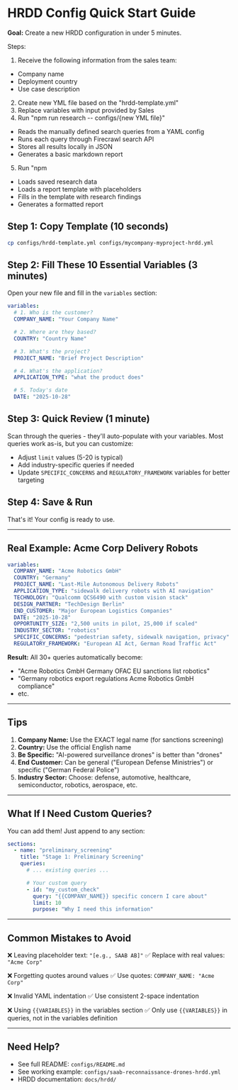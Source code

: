 # HRDD Config Quick Start Guide

**Goal:** Create a new HRDD configuration in under 5 minutes.

Steps: 
1. Receive the following information from the sales team: 
  - Company name
  - Deployment country 
  - Use case description 
2. Create new YML file based on the "hrdd-template.yml"
3. Replace variables with input provided by Sales 
4. Run "npm run research -- configs/{new YML file}"
  - Reads the manually defined search queries from a YAML config
  - Runs each query through Firecrawl search API
  - Stores all results locally in JSON
  - Generates a basic markdown report
5. Run "npm 
  - Loads saved research data
  - Loads a report template with placeholders
  - Fills in the template with research findings
  - Generates a formatted report

## Step 1: Copy Template (10 seconds)

```bash
cp configs/hrdd-template.yml configs/mycompany-myproject-hrdd.yml
```

## Step 2: Fill These 10 Essential Variables (3 minutes)

Open your new file and fill in the `variables` section:

```yaml
variables:
  # 1. Who is the customer?
  COMPANY_NAME: "Your Company Name"

  # 2. Where are they based?
  COUNTRY: "Country Name"

  # 3. What's the project?
  PROJECT_NAME: "Brief Project Description"

  # 4. What's the application?
  APPLICATION_TYPE: "what the product does"

  # 5. Today's date
  DATE: "2025-10-28"

```

## Step 3: Quick Review (1 minute)

Scan through the queries - they'll auto-populate with your variables. Most queries work as-is, but you can customize:

- Adjust `limit` values (5-20 is typical)
- Add industry-specific queries if needed
- Update `SPECIFIC_CONCERNS` and `REGULATORY_FRAMEWORK` variables for better targeting

## Step 4: Save & Run

That's it! Your config is ready to use.

---

## Real Example: Acme Corp Delivery Robots

```yaml
variables:
  COMPANY_NAME: "Acme Robotics GmbH"
  COUNTRY: "Germany"
  PROJECT_NAME: "Last-Mile Autonomous Delivery Robots"
  APPLICATION_TYPE: "sidewalk delivery robots with AI navigation"
  TECHNOLOGY: "Qualcomm QCS6490 with custom vision stack"
  DESIGN_PARTNER: "TechDesign Berlin"
  END_CUSTOMER: "Major European Logistics Companies"
  DATE: "2025-10-28"
  OPPORTUNITY_SIZE: "2,500 units in pilot, 25,000 if scaled"
  INDUSTRY_SECTOR: "robotics"
  SPECIFIC_CONCERNS: "pedestrian safety, sidewalk navigation, privacy"
  REGULATORY_FRAMEWORK: "European AI Act, German Road Traffic Act"
```

**Result:** All 30+ queries automatically become:
- "Acme Robotics GmbH Germany OFAC EU sanctions list robotics"
- "Germany robotics export regulations Acme Robotics GmbH compliance"
- etc.

---

## Tips

1. **Company Name:** Use the EXACT legal name (for sanctions screening)
2. **Country:** Use the official English name
3. **Be Specific:** "AI-powered surveillance drones" is better than "drones"
4. **End Customer:** Can be general ("European Defense Ministries") or specific ("German Federal Police")
5. **Industry Sector:** Choose: defense, automotive, healthcare, semiconductor, robotics, aerospace, etc.

---

## What If I Need Custom Queries?

You can add them! Just append to any section:

```yaml
sections:
  - name: "preliminary_screening"
    title: "Stage 1: Preliminary Screening"
    queries:
      # ... existing queries ...

      # Your custom query
      - id: "my_custom_check"
        query: "{{COMPANY_NAME}} specific concern I care about"
        limit: 10
        purpose: "Why I need this information"
```

---

## Common Mistakes to Avoid

❌ Leaving placeholder text: `"[e.g., SAAB AB]"`
✅ Replace with real values: `"Acme Corp"`

❌ Forgetting quotes around values
✅ Use quotes: `COMPANY_NAME: "Acme Corp"`

❌ Invalid YAML indentation
✅ Use consistent 2-space indentation

❌ Using `{{VARIABLES}}` in the variables section
✅ Only use `{{VARIABLES}}` in queries, not in the variables definition

---

## Need Help?

- See full README: `configs/README.md`
- See working example: `configs/saab-reconnaissance-drones-hrdd.yml`
- HRDD documentation: `docs/hrdd/`
